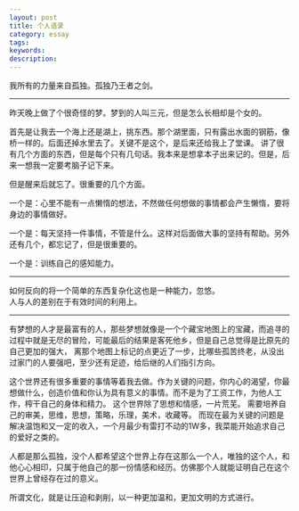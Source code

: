 ```yaml
---
layout: post
title: 个人语录
category: essay
tags: 
keywords: 
description: 
---
```





我所有的力量来自孤独。孤独乃王者之剑。

<hr>
昨天晚上做了个很奇怪的梦。梦到的人叫三元，但是怎么长相却是个女的。

首先是让我去一个海上还是湖上，挑东西。那个湖里面，只有露出水面的钢筋，像桥一样的。后面还掉水里去了。关键不是这个，是后来还给我上了堂课。
讲了很有几个方面的东西，但是每个只有几句话。我本来是想拿本子出来记的。但是，后来一想我一定要考脑子记下来。

但是醒来后就忘了。很重要的几个方面。

一个是：心里不能有一点懒惰的想法，不然做任何想做的事情都会产生懒惰，要将身边的事情做好。

一个是：每天坚持一件事情，不管是什么。这样对后面做大事的坚持有帮助。另外还有几个，都忘记了，但是很重要的。

一个是：训练自己的感知能力。
<hr>
如何反向的将一个简单的东西复杂化这也是一种能力，忽悠。<br>
人与人的差别在于有效时间的利用上。
<hr>
有梦想的人才是最富有的人，那些梦想就像是一个个藏宝地图上的宝藏，而追寻的过程中就是无尽的冒险，可能最后的结果是客死他乡，但是自己总觉得是比原先的自己更加的强大，
离那个地图上标记的点更近了一步，比哪些孤苦终老，从没出过家门的人要强吧，至少还有足迹，给后继的人们指引方向。

这个世界还有很多重要的事情等着我去做。作为关键的问题，你内心的渴望，你最想做什么，创造价值和你认为具有意义的事情。而不是为了工资工作，为他人工作，榨干自己的身体和精力。
这个世界除了思想和情感，一片荒芜。
需要培养自己的审美，思维，思想，策略，乐理，美术，收藏等。
而现在最为关键的问题是解决温饱和又一定的收入，一个月最少有雷打不动的1W多，我菜能开始追求自己的爱好之类的。


人都是那么孤独，没个人都希望这个世界上存在这那么一个人，唯独的这个人，和他心心相印，只属于他自己的那一份情感和经历。仿佛那个人就能证明自己在这个世界上曾经存在过的意义。


所谓文化，就是让压迫和剥削，以一种更加温和，更加文明的方式进行。

